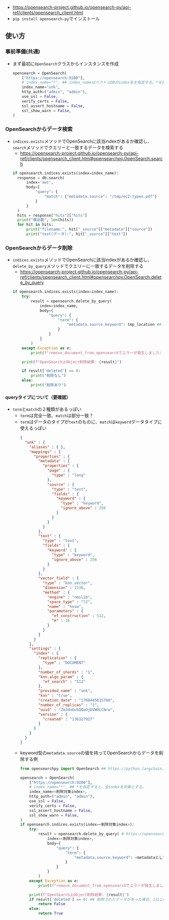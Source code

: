 - https://opensearch-project.github.io/opensearch-py/api-ref/clients/opensearch_client.html
- `pip install opensearch-py`でインストール

## 使い方
### 事前準備(共通)
- まず最初に`OpenSearch`クラスからインスタンスを作成
  ~~~python
  opensearch = OpenSearch(
      ["https://opensearch:9200"],
      # index_name="*", ## index_nameはベクトルDBのindex名を指定する。*を指定すると、全indexを検索する。
      index_name="unk",
      http_auth=("admin", "admin"),
      use_ssl = False,
      verify_certs = False,
      ssl_assert_hostname = False,
      ssl_show_warn = False,  
  )
  ~~~
### OpenSearchからデータ検索
- `indices.exists`メソッドでOpenSearchに該当indexがあるか確認し、`search`メソッドでクエリーと一致するデータを検索する
  - https://opensearch-project.github.io/opensearch-py/api-ref/clients/opensearch_client.html#opensearchpy.OpenSearch.search
  ~~~python
  if opensearch.indices.exists(index=index_name):
    response = db.search(
        index='aws',
        body={
            "query": {
                "match": {"metadata.source": "/tmp/ec2-types.pdf"}
            }
        }
    )
    hits = response["hits"]["hits"]
    print("検出数", len(hits))
    for hit in hits:
        print("filename:", hit["_source"]["metadata"]["source"])
        print("text(データ):", hit["_source"]["text"])
  ~~~
### OpenSearchからデータ削除
- `indices.exists`メソッドでOpenSearchに該当indexがあるか確認し、`delete_by_query`メソッドでクエリーに一致するデータを削除する
  - https://opensearch-project.github.io/opensearch-py/api-ref/clients/opensearch_client.html#opensearchpy.OpenSearch.delete_by_query
  ~~~python
  if opensearch.indices.exists(index=index_name):
      try:
          result = opensearch.delete_by_query(
              index=index_name,
              body={
                  "query": {
                      "term": {
                          "metadata.source.keyword": tmp_location ## metadata.sourceをキーとして検索し、一致するものを削除する
                      }
                  }
              }
          )
      except Exception as e:
          print(f"remove_document_from_opensearchでエラーが発生しました: {e}")

      print(f"OpenSearch上Object削除結果: {result}")

      if result['deleted'] == 0:
          print("削除なし")
      else:
          print("削除あり")
  ~~~
#### queryタイプについて（要確認）
- `term`と`match`の２種類があるっぽい
  - `term`は完全一致、`match`は部分一致？
  - `term`はデータのタイプが`text`のものに、`match`は`keyword`データタイプに使えるっぽい  
    ~~~json
    {
      "unk" : {
        "aliases" : { },
        "mappings" : {
          "properties" : {
            "metadata" : {
              "properties" : {
                "page" : {
                  "type" : "long"
                },
                "source" : {
                  "type" : "text",
                  "fields" : {
                    "keyword" : {
                      "type" : "keyword",
                      "ignore_above" : 256
                    }
                  }
                }
              }
            },
            "text" : {
              "type" : "text",
              "fields" : {
                "keyword" : {
                  "type" : "keyword",
                  "ignore_above" : 256
                }
              }
            },
            "vector_field" : {
              "type" : "knn_vector",
              "dimension" : 1536,
              "method" : {
                "engine" : "nmslib",
                "space_type" : "l2",
                "name" : "hnsw",
                "parameters" : {
                  "ef_construction" : 512,
                  "m" : 16
                }
              }
            }
          }
        },
        "settings" : {
          "index" : {
            "replication" : {
              "type" : "DOCUMENT"
            },
            "number_of_shards" : "1",
            "knn.algo_param" : {
              "ef_search" : "512"
            },
            "provided_name" : "unk",
            "knn" : "true",
            "creation_date" : "1708445615760",
            "number_of_replicas" : "1",
            "uuid" : "ZmJdoGuSQQaOjbVWULCNrw",
            "version" : {
              "created" : "136327927"
            }
          }
        }
      }
    }
    ~~~
  - keyword型の`metadata.source`の値を持ってOpenSearchからデータを削除する例  
    ~~~python
    from opensearchpy import OpenSearch ## https://python.langchain.com/docs/integrations/vectorstores/opensearch
    
    opensearch = OpenSearch(
        ["https://opensearch:9200"],
        # index_name="*", ## *を指定すると、全indexを対象とする。
        index_name=<削除対象index>,
        http_auth=("admin", "admin"),
        use_ssl = False,
        verify_certs = False,
        ssl_assert_hostname = False,
        ssl_show_warn = False,  
    )
    if opensearch.indices.exists(index=<削除対象index>):
        try:
            result = opensearch.delete_by_query( # https://opensearch-project.github.io/opensearch-py/api-ref/clients/opensearch_client.html#opensearchpy.OpenSearch.delete_by_query
                index=<削除対象index>,
                body={
                    "query": {
                        "term": {
                            "metadata.source.keyword": <metadataとして保持されているドキュメント名>
                        }
                    }
                }
            )
        except Exception as e:
            print(f"remove_document_from_opensearchでエラーが発生しました: {e}")

        print(f"OpenSearch上Object削除結果: {result}")
        if result['deleted'] == 0: ## 削除されたデータがあった場合、1以上の値になる
            return False
        else:
            return True
    ~~~